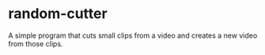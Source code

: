 # random-cutter
 A simple program that cuts small clips from a video and creates a new video from those clips.
